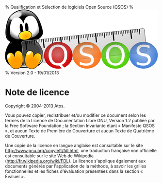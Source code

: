 % Qualification et Sélection de logiciels Open Source (QSOS)
% ![Logo](Images/QSOS.png)
% Version 2.0 - 19/01/2013

# Note de licence

Copyright © 2004-2013 Atos.

Vous pouvez copier, redistribuer et/ou modifier ce document selon les termes de la Licence de Documentation Libre GNU, Version 1.2 publiée par la Free Software Foundation ; la Section Invariante étant « Manifeste QSOS », et aucun Texte de Première de Couverture et aucun Texte de Quatrième de Couverture. 

Une copie de la licence en langue anglaise est consultable sur le site <http://www.gnu.org/copyleft/fdl.html>, une traduction française non officielle est consultable sur le site Web de Wikipedia (<http://fr.wikipedia.org/wiki/FDL>). 
La licence s'applique également aux documents générés par l'application de la méthode, à savoir les grilles fonctionnelles et les fiches d'évaluation présentées dans la section « Évaluer ».